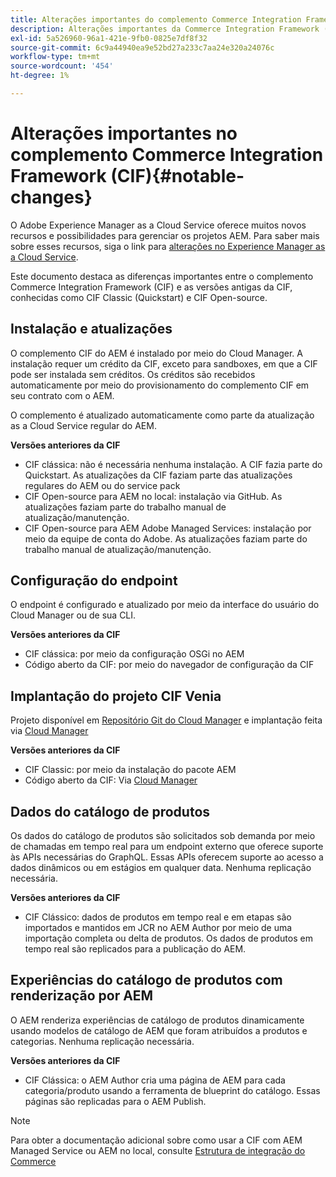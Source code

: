 ```yaml
---
title: Alterações importantes do complemento Commerce Integration Framework (CIF)
description: Alterações importantes da Commerce Integration Framework (CIF) em comparação às versões antigas da CIF.
exl-id: 5a526960-96a1-421e-9fb0-0825e7df8f32
source-git-commit: 6c9a44940ea9e52bd27a233c7aa24e320a24076c
workflow-type: tm+mt
source-wordcount: '454'
ht-degree: 1%

---
```


# Alterações importantes no complemento Commerce Integration Framework (CIF){#notable-changes}

O Adobe Experience Manager as a Cloud Service oferece muitos novos recursos e possibilidades para gerenciar os projetos AEM. Para saber mais sobre esses recursos, siga o link para [alterações no Experience Manager as a Cloud Service](/help/release-notes/aem-cloud-changes.md).

Este documento destaca as diferenças importantes entre o complemento Commerce Integration Framework (CIF) e as versões antigas da CIF, conhecidas como CIF Classic (Quickstart) e CIF Open-source.

## Instalação e atualizações

O complemento CIF do AEM é instalado por meio do Cloud Manager. A instalação requer um crédito da CIF, exceto para sandboxes, em que a CIF pode ser instalada sem créditos. Os créditos são recebidos automaticamente por meio do provisionamento do complemento CIF em seu contrato com o AEM.

O complemento é atualizado automaticamente como parte da atualização as a Cloud Service regular do AEM.

**Versões anteriores da CIF**

* CIF clássica: não é necessária nenhuma instalação. A CIF fazia parte do Quickstart. As atualizações da CIF faziam parte das atualizações regulares do AEM ou do service pack
* CIF Open-source para AEM no local: instalação via GitHub. As atualizações faziam parte do trabalho manual de atualização/manutenção.
* CIF Open-source para AEM Adobe Managed Services: instalação por meio da equipe de conta do Adobe. As atualizações faziam parte do trabalho manual de atualização/manutenção.

## Configuração do endpoint

O endpoint é configurado e atualizado por meio da interface do usuário do Cloud Manager ou de sua CLI.

**Versões anteriores da CIF**

* CIF clássica: por meio da configuração OSGi no AEM
* Código aberto da CIF: por meio do navegador de configuração da CIF

## Implantação do projeto CIF Venia

Projeto disponível em [Repositório Git do Cloud Manager](https://experienceleague.adobe.com/docs/experience-manager-cloud-service/content/implementing/using-cloud-manager/managing-code/integrating-with-git.html) e implantação feita via [Cloud Manager](https://experienceleague.adobe.com/docs/experience-manager-cloud-service/content/implementing/deploying/overview.html?lang=pt-BR)

**Versões anteriores da CIF**

* CIF Classic: por meio da instalação do pacote AEM
* Código aberto da CIF: Via [Cloud Manager](https://experienceleague.adobe.com/docs/experience-manager-cloud-manager/content/introduction.html)

## Dados do catálogo de produtos

Os dados do catálogo de produtos são solicitados sob demanda por meio de chamadas em tempo real para um endpoint externo que oferece suporte às APIs necessárias do GraphQL. Essas APIs oferecem suporte ao acesso a dados dinâmicos ou em estágios em qualquer data. Nenhuma replicação necessária.

**Versões anteriores da CIF**

* CIF Clássico: dados de produtos em tempo real e em etapas são importados e mantidos em JCR no AEM Author por meio de uma importação completa ou delta de produtos. Os dados de produtos em tempo real são replicados para a publicação do AEM.

## Experiências do catálogo de produtos com renderização por AEM

O AEM renderiza experiências de catálogo de produtos dinamicamente usando modelos de catálogo de AEM que foram atribuídos a produtos e categorias. Nenhuma replicação necessária.

**Versões anteriores da CIF**

* CIF Clássica: o AEM Author cria uma página de AEM para cada categoria/produto usando a ferramenta de blueprint do catálogo. Essas páginas são replicadas para o AEM Publish.

>[!NOTE]
>
>Para obter a documentação adicional sobre como usar a CIF com AEM Managed Service ou AEM no local, consulte [Estrutura de integração do Commerce](https://www.adobe.io/apis/experiencecloud/commerce-integration-framework/getting-started.html)
